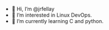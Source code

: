 - 👋 Hi, I’m @jrfellay
- 👀 I’m interested in Linux DevOps.
- 🌱 I’m currently learning C and python.

<!---
jrfellay/jrfellay is a ✨ special ✨ repository because its `README.md` (this file) appears on your GitHub profile.
You can click the Preview link to take a look at your changes.
--->
